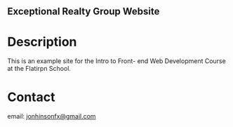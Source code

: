 Exceptional Realty Group Website
---

# Description

This is an example site for the Intro to Front- end Web Development Course at the Flatirpn School.

# Contact

email: jonhinsonfx@gmail.com